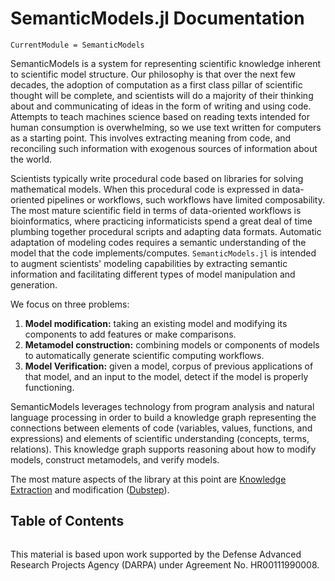 # SemanticModels.jl Documentation

```@meta
CurrentModule = SemanticModels
```

SemanticModels is a system for representing scientific knowledge inherent to scientific model structure.
Our philosophy is that over the next few decades, the adoption of computation as a first class pillar of scientific
thought will be complete, and scientists will do a majority of their thinking about and communicating of ideas in the
form of writing and using code. Attempts to teach machines science based on reading texts intended for human consumption
is overwhelming, so we use text written for computers as a starting point. This involves extracting meaning from code, 
and reconciling such information with exogenous sources of information about the world.

Scientists typically write procedural code based on libraries for solving mathematical models. When this procedural
code is expressed in data-oriented pipelines or workflows, such workflows have limited composability. The most mature scientific
field in terms of data-oriented workflows is bioinformatics, where practicing informaticists spend a great deal of time
plumbing together procedural scripts and adapting data formats. Automatic adaptation of modeling codes requires a
semantic understanding of the model that the code implements/computes. ```SemanticModels.jl``` is intended to augment 
scientists' modeling capabilities by extracting semantic information and facilitating different types of model 
manipulation and generation.

We focus on three problems:

1. **Model modification:** taking an existing model and modifying its components to add features or make comparisons.
2. **Metamodel construction:** combining models or components of models to automatically generate scientific computing workflows.
3. **Model Verification:** given a model, corpus of previous applications of that model, and an input to the model, detect if the model is properly functioning.
   
SemanticModels leverages technology from program analysis and natural language processing in order to build a knowledge
graph representing the connections between elements of code (variables, values, functions, and expressions) and elements
of scientific understanding (concepts, terms, relations). This knowledge graph supports reasoning about how to modify
models, construct metamodels, and verify models.

The most mature aspects of the library at this point are [Knowledge Extraction](@ref) and
modification ([Dubstep](@ref)).

## Table of Contents
```@contents
```

This material is based upon work supported by the Defense Advanced Research Projects Agency (DARPA) under Agreement No. HR00111990008.
